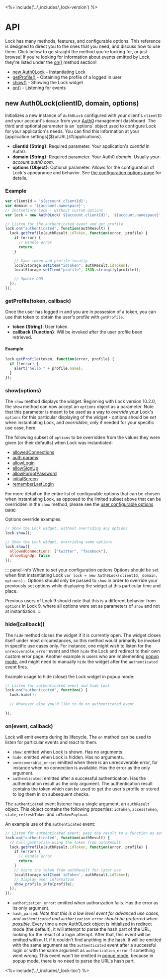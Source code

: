 <%= include('../_includes/_lock-version') %>

# API

Lock has many methods, features, and configurable options. This reference is designed to direct you to the ones that you need, and discuss how to use them. Click below to go straight the method you're looking for, or just browse! If you're looking for information about events emitted by Lock, they're listed under the [on()](#on-event-callback-) method section!

* [new Auth0Lock](#new-auth0lock-clientid-domain-options-) - Instantiating Lock
* [getProfile()](#getprofile-token-callback-) - Obtaining the profile of a logged in user
* [show()](#show-options-) - Showing the Lock widget
* [on()](#on-event-callback-) - Listening for events

## new Auth0Lock(clientID, domain, options)

Initializes a new instance of `Auth0Lock` configured with your client's `clientID` and your account's `domain` from your [Auth0](${uiURL}/) management dashboard. The third and optional parameter is an `options` object used to configure Lock for your application's needs. You can find this information at your [application settings](${uiURL}/#/applications).

- **clientId {String}**: Required parameter. Your application's _clientId_ in Auth0.
- **domain {String}**: Required parameter. Your Auth0 _domain_. Usually _your-account.auth0.com_.
- **options {Object}**: Optional parameter. Allows for the configuration of Lock's appearance and behavior. See [the configuration options page](/libraries/lock/v10/customization) for details.

### Example

```js
var clientId = '${account.clientId}';
var domain = '${account.namespace}';
// Instantiate Lock - without custom options
var lock = new Auth0Lock('${account.clientId}', '${account.namespace}');

// Listen for the authenticated event and get profile
lock.on("authenticated", function(authResult) {
  lock.getProfile(authResult.idToken, function(error, profile) {
    if (error) {
      // Handle error
      return;
    }

    // Save token and profile locally
    localStorage.setItem("idToken", authResult.idToken);
    localStorage.setItem("profile", JSON.stringify(profile));

    // Update DOM
  });
});
```

### getProfile(token, callback)

Once the user has logged in and you are in possesion of a token, you can use that token to obtain the user's profile with `getProfile`.

- **token {String}**: User token.
- **callback {Function}**: Will be invoked after the user profile been retrieved.

#### Example

```js
lock.getProfile(token, function(error, profile) {
  if (!error) {
    alert("hello " + profile.name);
  }
});
```

### show(options)

The `show` method displays the widget. Beginning with Lock version 10.2.0, the `show` method can now accept an `options` object as a parameter. Note that this parameter is meant to be used as a way to _override_ your Lock's `options` for this particular displaying of the widget - options should be _set_ when instantiating Lock, and _overridden_, only if needed for your specific use case, here. 

The following subset of `options` to be overridden from the values they were given (or their defaults) when Lock was instantiated:

* [allowedConnections](/libraries/lock/v10/customization#allowedconnections-array-)
* [auth.params](/libraries/lock/v10/customization#params-object-)
* [allowLogin](/libraries/lock/v10/customization#allowlogin-boolean-)
* [allowSignUp](/libraries/lock/v10/customization#allowsignup-boolean-)
* [allowForgotPassword](/libraries/lock/v10/customization#allowforgotpassword-boolean-)
* [initialScreen](/libraries/lock/v10/customization#initialscreen-string-)
* [rememberLastLogin](/libraries/lock/v10/customization#rememberlastlogin-boolean-)

For more detail on the entire list of configurable options that can be chosen when instantiating Lock, as opposed to the limited subset above that can be overridden in the `show` method, please see the [user configurable options page](/libraries/lock/v10/customization).

Options override examples:

```js
// Show the Lock widget, without overriding any options
lock.show();
```

```js
// Show the Lock widget, overriding some options
lock.show({
  allowedConnections: ["twitter", "facebook"],
  allowSignUp: false
});
```

::: panel-info When to set your configuration options
Options should be set when first instantiating Lock `var lock = new Auth0Lock(clientId, domain, options);`. Options should only be passed to `show` in order to override your previously set options while displaying the widget at this particular time and place.

Previous users of Lock 9 should note that this is a different behavior from `options` in Lock 9, where all options were set as parameters of `show` and not at instantiation.
:::

### hide([callback])

The `hide` method closes the widget if it is currently open. The widget closes itself under most circumstances, so this method would primarily be invoked in specific use cases only. For instance, one might wish to listen for the `unrecoverable_error` event and then `hide` the Lock and redirect to their own custom error page. Another example is users who are implementing [popup mode](/libraries/lock/v10/popup-mode), and might need to manually `hide` the widget after the `authenticated` event fires.

Example usage to hide (close) the Lock widget in popup mode:
```js
// Listen for authenticated event and hide Lock
lock.on("authenticated", function() {
  lock.hide();
  
  // Whatever else you'd like to do on authenticated event
  
});
```

### on(event, callback)

Lock will emit events during its lifecycle. The `on` method can be used to listen for particular events and react to them.

- `show`: emitted when Lock is shown. Has no arguments.
- `hide`: emitted when Lock is hidden. Has no arguments.
- `unrecoverable_error`: emitted when there is an unrecoverable error, for instance when no connection is available. Has the error as the only argument.
- `authenticated`: emitted after a successful authentication. Has the authentication result as the only argument. The authentication result contains the token which can be used to get the user's profile or stored to log them in on subsequent checks. 

The `authenticated` event listener has a single argument, an `authResult` object. This object contains the following properties: `idToken`, `accessToken`, `state`, `refreshToken` and `idTokenPayload`.

An example use of the `authenticated` event:

```js
// Listen for authenticated event; pass the result to a function as authResult
lock.on("authenticated", function(authResult) {
  // Call getProfile using the token from authResult
  lock.getProfile(authResult.idToken, function(error, profile) {
    if (error) {
      // Handle error
      return;
    }
    // Store the token from authResult for later use
    localStorage.setItem('idToken', authResult.idToken);
    // Display user information
    show_profile_info(profile);
  });
});
```

- `authorization_error`: emitted when authorization fails. Has the error as its only argument.
- `hash_parsed`: _Note that this is a low level event for advanced use cases, and `authenticated` and `authorization_error` should be preferred when possible._ Every time a new Auth0Lock object is initialized in redirect mode (the default), it will attempt to parse the hash part of the URL, looking for the result of a login attempt. After that, this event will be emitted with `null` if it couldn't find anything in the hash. It will be emitted with the same argument as the `authenticated` event after a successful login or with the same argument as `authorization_error` if something went wrong. This event won't be emitted in [popup mode](/libraries/lock/v10/popup-mode), because in popup mode, there is no need to parse the URL's hash part.

<%= include('../_includes/_lock-toc') %>
